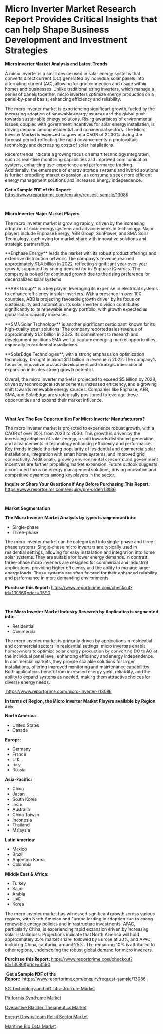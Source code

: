 <p><h1>Micro Inverter Market Research Report Provides Critical Insights that can help Shape Business Development and Investment Strategies</h1></p><p><strong>Micro Inverter Market Analysis and Latest Trends</strong></p>
<p><p>A micro inverter is a small device used in solar energy systems that converts direct current (DC) generated by individual solar panels into alternating current (AC), allowing for grid connection and usage within homes and businesses. Unlike traditional string inverters, which manage a series of panels together, micro inverters optimize energy production on a panel-by-panel basis, enhancing efficiency and reliability.</p><p>The micro inverter market is experiencing significant growth, fueled by the increasing adoption of renewable energy sources and the global push towards sustainable energy solutions. Rising awareness of environmental issues, coupled with government incentives for solar energy installation, is driving demand among residential and commercial sectors. The Micro Inverter Market is expected to grow at a CAGR of 25.30% during the forecast period, reflecting the rapid advancements in photovoltaic technology and decreasing costs of solar installations.</p><p>Recent trends indicate a growing focus on smart technology integration, such as real-time monitoring capabilities and improved communication systems, enhancing user experience and performance tracking. Additionally, the emergence of energy storage systems and hybrid solutions is further propelling market expansion, as consumers seek more efficient energy management solutions and increased energy independence.</p></p>
<p><strong>Get a Sample PDF of the Report:&nbsp;</strong> <a href="https://www.reportprime.com/enquiry/request-sample/13086?utm_campaign=1117&utm_medium=2&utm_source=Github&utm_content=ia&utm_term=25112024&utm_id=micro-inverter">https://www.reportprime.com/enquiry/request-sample/13086</a></p>
<p>&nbsp;</p>
<p><strong>Micro Inverter Major Market Players</strong></p>
<p><p>The micro inverter market is growing rapidly, driven by the increasing adoption of solar energy systems and advancements in technology. Major players include Enphase Energy, ABB Group, SunPower, and SMA Solar Technology, each vying for market share with innovative solutions and strategic partnerships.</p><p>**Enphase Energy** leads the market with its robust product offerings and extensive distribution network. The company's revenue reached approximately $1.4 billion in 2022, reflecting significant year-over-year growth, supported by strong demand for its Enphase IQ series. The company is poised for continued growth due to the rising preference for decentralized solar systems.</p><p>**ABB Group** is a key player, leveraging its expertise in electrical systems to enhance efficiency in solar inverters. With a presence in over 100 countries, ABB is projecting favorable growth driven by its focus on sustainability and automation. Its solar inverter division contributes significantly to its renewable energy portfolio, with growth expected as global solar capacity increases.</p><p>**SMA Solar Technology** is another significant participant, known for its high-quality solar solutions. The company reported sales revenue of approximately $1.2 billion in 2022. Its commitment to research and development positions SMA well to capture emerging market opportunities, especially in residential installations.</p><p>**SolarEdge Technologies**, with a strong emphasis on optimization technology, brought in about $1.1 billion in revenue in 2022. The company’s focus on innovative product development and strategic international expansion indicates strong growth potential.</p><p>Overall, the micro inverter market is projected to exceed $5 billion by 2028, driven by technological advancements, increased efficiency, and a growing shift towards renewable energy sources. Companies like Enphase, ABB, SMA, and SolarEdge are strategically positioned to leverage these opportunities and expand their market influence.</p></p>
<p>&nbsp;</p>
<p><strong>What Are The Key Opportunities For Micro Inverter Manufacturers?</strong></p>
<p><p>The micro inverter market is projected to experience robust growth, with a CAGR of over 20% from 2023 to 2030. This growth is driven by the increasing adoption of solar energy, a shift towards distributed generation, and advancements in technology enhancing efficiency and performance. Key trends include the rising popularity of residential and commercial solar installations, integration with smart home systems, and improved grid connectivity. Additionally, growing environmental concerns and government incentives are further propelling market expansion. Future outlook suggests a continued focus on energy management solutions, driving innovation and competitive dynamics among key players in the sector.</p></p>
<p><strong>Inquire or Share Your Questions If Any Before Purchasing This Report:</strong> <a href="https://www.reportprime.com/enquiry/pre-order/13086?utm_campaign=1117&utm_medium=2&utm_source=Github&utm_content=ia&utm_term=25112024&utm_id=micro-inverter">https://www.reportprime.com/enquiry/pre-order/13086</a></p>
<p>&nbsp;</p>
<p><strong>Market Segmentation</strong></p>
<p><strong>The Micro Inverter Market Analysis by types is segmented into:</strong></p>
<p><ul><li>Single-phase</li><li>Three-phase</li></ul></p>
<p><p>The micro inverter market can be categorized into single-phase and three-phase systems. Single-phase micro inverters are typically used in residential settings, allowing for easy installation and integration into home solar systems. They are suitable for lower energy demands. In contrast, three-phase micro inverters are designed for commercial and industrial applications, providing higher efficiency and the ability to manage larger energy loads. These systems are often favored for their enhanced reliability and performance in more demanding environments.</p></p>
<p><strong>Purchase this Report:&nbsp;</strong><a href="https://www.reportprime.com/checkout?id=13086&price=3590&utm_campaign=1117&utm_medium=2&utm_source=Github&utm_content=ia&utm_term=25112024&utm_id=micro-inverter">https://www.reportprime.com/checkout?id=13086&price=3590</a></p>
<p>&nbsp;</p>
<p><strong>The Micro Inverter Market Industry Research by Application is segmented into:</strong></p>
<p><ul><li>Residential</li><li>Commercial</li></ul></p>
<p><p>The micro inverter market is primarily driven by applications in residential and commercial sectors. In residential settings, micro inverters enable homeowners to optimize solar energy production by converting DC to AC at the individual panel level, enhancing efficiency and energy independence. In commercial markets, they provide scalable solutions for larger installations, offering improved monitoring and maintenance capabilities. Both applications benefit from increased energy yield, reliability, and the ability to expand systems as needed, making them attractive choices for diverse energy needs.</p></p>
<p><a href="https://www.reportprime.com/micro-inverter-r13086?utm_campaign=1117&utm_medium=2&utm_source=Github&utm_content=ia&utm_term=25112024&utm_id=micro-inverter">&nbsp;https://www.reportprime.com/micro-inverter-r13086</a></p>
<p><strong>In terms of Region, the Micro Inverter Market Players available by Region are:</strong></p>
<p>
    <p> <strong> North America: </strong>
        <ul>
            <li>United States</li>
            <li>Canada</li>
        </ul>
        </p> 
    <p> <strong> Europe: </strong>
        <ul>
            <li>Germany</li>
            <li>France</li>
            <li>U.K.</li>
            <li>Italy</li>
            <li>Russia</li>
        </ul>
        </p> 
    <p> <strong> Asia-Pacific: </strong>
        <ul>
            <li>China</li>
            <li>Japan</li>
            <li>South Korea</li>
            <li>India</li>
            <li>Australia</li>
            <li>China Taiwan</li>
            <li>Indonesia</li>
            <li>Thailand</li>
            <li>Malaysia</li>
        </ul>
        </p> 
    <p> <strong> Latin America: </strong>
        <ul>
            <li>Mexico</li>
            <li>Brazil</li>
            <li>Argentina Korea</li>
            <li>Colombia</li>
        </ul>
        </p> 
    <p> <strong> Middle East & Africa: </strong>
        <ul>
            <li>Turkey</li>
            <li>Saudi</li>
            <li>Arabia</li>
            <li>UAE</li>
            <li>Korea</li>
        </ul>
    </p>
    </p>
<p><p>The micro inverter market has witnessed significant growth across various regions, with North America and Europe leading in adoption due to strong renewable energy policies and infrastructure investments. APAC, particularly China, is experiencing rapid expansion driven by increasing solar installations. Projections indicate that North America will hold approximately 35% market share, followed by Europe at 30%, and APAC, including China, capturing around 25%. The remaining 10% is attributed to other regions, underscoring the robust global demand for micro inverters.</p></p>
<p><strong>Purchase this Report: </strong><a href="https://www.reportprime.com/checkout?id=13086&price=3590&utm_campaign=1117&utm_medium=2&utm_source=Github&utm_content=ia&utm_term=25112024&utm_id=micro-inverter">https://www.reportprime.com/checkout?id=13086&price=3590</a></p>
<p>&nbsp;<strong>Get a Sample PDF of the Report:&nbsp;&nbsp;</strong><a href="https://www.reportprime.com/enquiry/request-sample/13086?utm_campaign=1117&utm_medium=2&utm_source=Github&utm_content=ia&utm_term=25112024&utm_id=micro-inverter">https://www.reportprime.com/enquiry/request-sample/13086</a></p>
<p><strong></strong></p>
<p><p><a href="https://issuu.com/reportprime-2/docs/5g-technology-and-5g-infrastructure_75adfcadfc5ace?utm_campaign=1117&utm_medium=2&utm_source=Github&utm_content=ia&utm_term=25112024&utm_id=micro-inverter">5G Technology and 5G Infrastructure Market</a></p><p><a href="https://www.linkedin.com/pulse/piriformis-syndrome-market-scopeexpected-see-significant-increase-vkzcc?utm_campaign=1117&utm_medium=2&utm_source=Github&utm_content=ia&utm_term=25112024&utm_id=micro-inverter">Piriformis Syndrome Market</a></p><p><a href="https://www.linkedin.com/pulse/financial-insights-market-potential-overactive-bladder-therapeutics-j9pkc?utm_campaign=1117&utm_medium=2&utm_source=Github&utm_content=ia&utm_term=25112024&utm_id=micro-inverter">Overactive Bladder Therapeutics Market</a></p><p><a href="https://issuu.com/reportprime-2/docs/energy-downstream-retail-sector-mar_dddab2ab72d03d?utm_campaign=1117&utm_medium=2&utm_source=Github&utm_content=ia&utm_term=25112024&utm_id=micro-inverter">Energy Downstream Retail Sector Market</a></p><p><a href="https://www.linkedin.com/pulse/maritime-big-data-market-insights-report-company-specific-analysis-yrrgc?utm_campaign=1117&utm_medium=2&utm_source=Github&utm_content=ia&utm_term=25112024&utm_id=micro-inverter">Maritime Big Data Market</a></p></p>